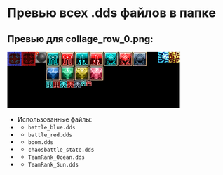 # Превью всех .dds файлов в папке
## Превью для collage_row_0.png:
![collage_row_0.png](collage_row_0.png)
- Использованные файлы:
- - ``` battle_blue.dds ```
- - ``` battle_red.dds ```
- - ``` boom.dds ```
- - ``` chaosbattle_state.dds ```
- - ``` TeamRank_Ocean.dds ```
- - ``` TeamRank_Sun.dds ```
